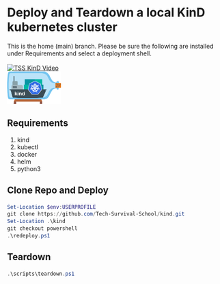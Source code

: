 # Deploy and Teardown a local KinD kubernetes cluster
This is the home (main) branch.  Please be sure the following are installed under Requirements and select a deployment shell. \
\
[![TSS KinD Video](http://img.youtube.com/vi/YOUTUBE_VIDEO_ID_HERE/0.jpg)](http://www.youtube.com/watch?v=YOUTUBE_VIDEO_ID_HERE "Video Title")
\
[<img alt="KinD" width="25%" src="/images/kind-logo.png" />](https://kind.sigs.k8s.io/)

## Requirements
1. kind
2. kubectl
3. docker
4. helm 
5. python3

## Clone Repo and Deploy
```powershell
Set-Location $env:USERPROFILE
git clone https://github.com/Tech-Survival-School/kind.git
Set-Location .\kind
git checkout powershell
.\redeploy.ps1
```

## Teardown
```powershell
.\scripts\teardown.ps1
```